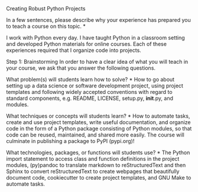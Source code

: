 Creating Robust Python Projects

In a few sentences, please describe why your experience has prepared you to teach a course on this topic. *

I work with Python every day. I have taught Python in a classroom setting and developed Python materials for online courses. Each of these experiences required that I organize code into projects.

Step 1: Brainstorming
In order to have a clear idea of what you will teach in your course, we ask that you answer the following questions.

What problem(s) will students learn how to solve? *
How to go about setting up a data science or software development project, using project templates and following widely accepted conventions with regard to standard components, e.g. README, LICENSE, setup.py, __init__.py, and modules.

What techniques or concepts will students learn? *
How to automate tasks, create and use project templates, write useful documentation, and organize code in the form of a Python package consisting of Python modules, so that code can be reused, maintained, and shared more easily. The course will culminate in publishing a package to PyPI (pypi.org)!

What technologies, packages, or functions will students use? *
The Python import statement to access class and function definitions in the project modules, (py)pandoc to translate markdown to reStructuredText and then Sphinx to convert reStructuredText to create webpages that beautifully document code, cookiecutter to create project templates, and GNU Make to automate tasks.
